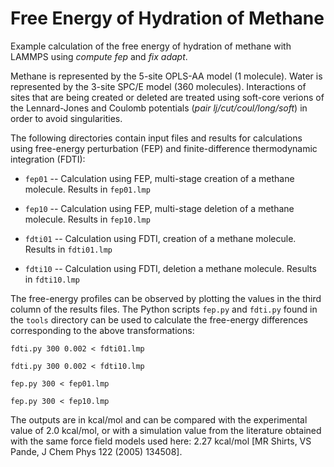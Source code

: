 Free Energy of Hydration of Methane
===================================

Example calculation of the free energy of hydration of methane with
LAMMPS using *compute fep* and *fix adapt*.

Methane is represented by the 5-site OPLS-AA model (1 molecule). Water
is represented by the 3-site SPC/E model (360 molecules). Interactions
of sites that are being created or deleted are treated using soft-core
verions of the Lennard-Jones and Coulomb potentials (*pair
lj/cut/coul/long/soft*) in order to avoid singularities.

The following directories contain input files and results for
calculations using free-energy perturbation (FEP) and
finite-difference thermodynamic integration (FDTI):

- `fep01` -- Calculation using FEP, multi-stage creation of a methane
  molecule. Results in `fep01.lmp`

- `fep10` -- Calculation using FEP, multi-stage deletion of a methane
  molecule. Results in `fep10.lmp`

- `fdti01` -- Calculation using FDTI, creation of a methane
  molecule. Results in `fdti01.lmp`

- `fdti10` -- Calculation using FDTI, deletion a methane
  molecule. Results in `fdti10.lmp`

The free-energy profiles can be observed by plotting the values in the
third column of the results files. The Python scripts `fep.py` and
`fdti.py` found in the `tools` directory can be used to calculate the
free-energy differences corresponding to the above transformations:

    fdti.py 300 0.002 < fdti01.lmp

    fdti.py 300 0.002 < fdti10.lmp

    fep.py 300 < fep01.lmp

    fep.py 300 < fep10.lmp

The outputs are in kcal/mol and can be compared with the experimental
value of 2.0 kcal/mol, or with a simulation value from the literature
obtained with the same force field models used here: 2.27 kcal/mol
[MR Shirts, VS Pande, J Chem Phys 122 (2005) 134508].


